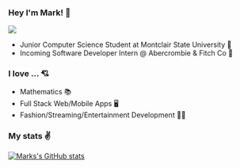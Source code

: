 ### Hey I'm Mark! 👋
![](https://komarev.com/ghpvc/?username=markymauro13&color=blueviolet)
- Junior Computer Science Student at Montclair State University 🦅 
- Incoming Software Developer Intern @ Abercrombie & Fitch Co 💼

### I love ... 💘
- Mathematics 📚
- Full Stack Web/Mobile Apps 🖥
- Fashion/Streaming/Entertainment Development 🤹‍♂️

### My stats ✌
[![Marks's GitHub stats](https://github-readme-stats.vercel.app/api?username=markymauro13&show_icons=true&theme=tokyonight)](https://github.com/markymauro13/github-readme-stats)

